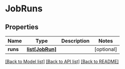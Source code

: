 # JobRuns

## Properties
Name | Type | Description | Notes
------------ | ------------- | ------------- | -------------
**runs** | [**list[JobRun]**](JobRun.md) |  | [optional] 

[[Back to Model list]](../README.md#documentation-for-models) [[Back to API list]](../README.md#documentation-for-api-endpoints) [[Back to README]](../README.md)


